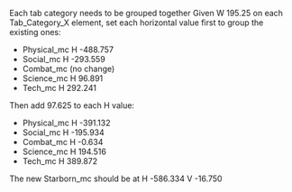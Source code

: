 Each tab category needs to be grouped together
Given W 195.25 on each Tab_Category_X element, set each horizontal value first to group the existing ones:
- Physical_mc H -488.757
- Social_mc H -293.559
- Combat_mc (no change)
- Science_mc H 96.891
- Tech_mc H 292.241

Then add 97.625 to each H value:
- Physical_mc H -391.132
- Social_mc H -195.934
- Combat_mc H -0.634
- Science_mc H 194.516
- Tech_mc H 389.872

The new Starborn_mc should be at
H -586.334 V -16.750